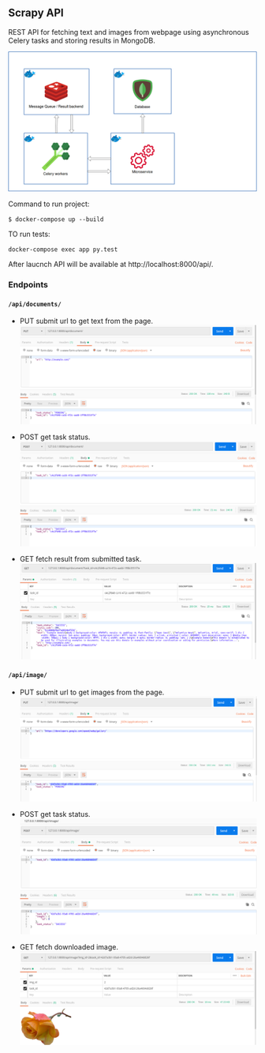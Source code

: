 ## Scrapy API

REST API for fetching text and images from webpage using asynchronous Celery tasks and storing results in MongoDB.

![architecture.png](architecture.png)


Command to run project:
```
$ docker-compose up --build
```
TO run tests:
```
docker-compose exec app py.test
```

After laucnch API will be available at http://localhost:8000/api/.

### Endpoints
#### `/api/documents/`
* PUT submit url to get text from the page.
![put_image](postman/document_put_example.png)

* POST get task status.
![post_image](postman/document_post_example.png)

* GET fetch result from submitted task.
![get_image](postman/document_get_example.png)
#### `/api/image/`
* PUT submit url to get images from the page.
![put_image](postman/image_put_example.png)

* POST get task status.
![post_image](postman/image_post_example.png)

* GET fetch downloaded image.
![get_image](postman/image_get_example.png)

